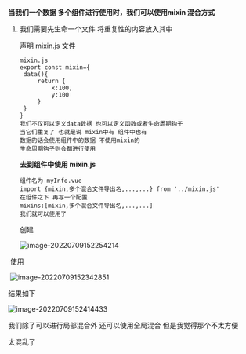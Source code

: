 **当我们一个数据 多个组件进行使用时，我们可以使用mixin 混合方式**

1. 我们需要先生命一个文件 将重复性的内容放入其中

   声明 mixin.js 文件

   ```
   mixin.js
   export const mixin={
   	data(){
   		return {
   			x:100,
   			y:100
   		}
   	}
   }
   我们不仅可以定义data数据 也可以定义函数或者生命周期钩子
   当它们重复了 也就是说 mixin中有 组件中也有 
   数据的话会使用组件中的数据 不使用mixin的
   生命周期钩子则会都进行使用
   
   ```

   **去到组件中使用 mixin.js**

   ```
   组件名为 myInfo.vue
   import {mixin,多个混合文件导出名,...,...} from '../mixin.js'
   在组件之下 再写一个配置
   mixins:[mixin,多个混合文件导出名,...,...]
   我们就可以使用了
   ```

   创建

   ![image-20220709152254214](C:\Users\Administrator\AppData\Roaming\Typora\typora-user-images\image-20220709152254214.png)

​	使用

​	![image-20220709152342851](C:\Users\Administrator\AppData\Roaming\Typora\typora-user-images\image-20220709152342851.png)

结果如下

![image-20220709152414433](C:\Users\Administrator\AppData\Roaming\Typora\typora-user-images\image-20220709152414433.png)



我们除了可以进行局部混合外 还可以使用全局混合 但是我觉得那个不太方便

太混乱了